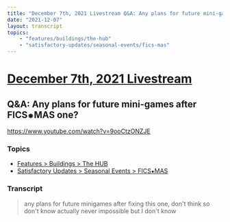 ```yaml
---
title: "December 7th, 2021 Livestream Q&A: Any plans for future mini-games after FICS⁕MAS one?"
date: "2021-12-07"
layout: transcript
topics:
    - "features/buildings/the-hub"
    - "satisfactory-updates/seasonal-events/fics-mas"
---
```

# [December 7th, 2021 Livestream](../2021-12-07.md)
## Q&A: Any plans for future mini-games after FICS⁕MAS one?
https://www.youtube.com/watch?v=9ooCtzONZJE

### Topics
* [Features > Buildings > The HUB](../topics/features/buildings/the-hub.md)
* [Satisfactory Updates > Seasonal Events > FICS⁕MAS](../topics/satisfactory-updates/seasonal-events/fics-mas.md)

### Transcript

> any plans for future minigames after fixing this one, don't think so don't know actually never impossible but I don't know
